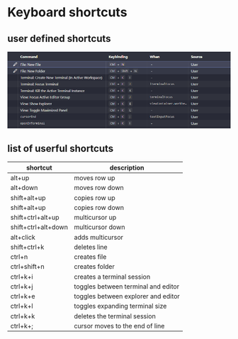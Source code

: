 # Keyboard shortcuts

## user defined shortcuts

![user-defined-shortcuts](user-defined-shortcuts.png)

## list of userful shortcuts

| shortcut            | description                         |
| ------------------- | ----------------------------------- |
| alt+up              | moves row up                        |
| alt+down            | moves row down                      |
| shift+alt+up        | copies row up                       |
| shift+alt+up        | copies row down                     |
| shift+ctrl+alt+up   | multicursor up                      |
| shift+ctrl+alt+down | multicursor down                    |
| alt+click           | adds multicursor                    |
| shift+ctrl+k        | deletes line                        |
| ctrl+n              | creates file                        |
| ctrl+shift+n        | creates folder                      |
| ctrl+k+i            | creates a terminal session          |
| ctrl+k+j            | toggles between terminal and editor |
| ctrl+k+e            | toggles between explorer and editor |
| ctrl+k+l            | toggles expanding terminal size     |
| ctrl+k+k            | deletes the terminal session        |
| ctrl+k+;            | cursor moves to the end of line     |
